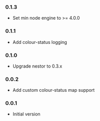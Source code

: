 ### 0.1.3
* Set min node engine to >= 4.0.0

### 0.1.1
* Add colour-status logging

### 0.1.0
* Upgrade nestor to 0.3.x

### 0.0.2
* Add custom colour-status map support

### 0.0.1
* Initial version
